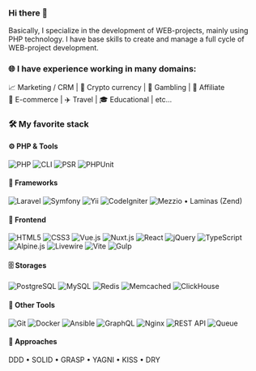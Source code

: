 ### Hi there 👋

Basically, I specialize in the development of WEB-projects, mainly using PHP technology. I have base skills to create and manage a full cycle of WEB-project development. 

### 🌐 I have experience working in many domains:

📈 Marketing / CRM | 💱 Crypto currency | 🎰 Gambling | 🤝 Affiliate <br>
🛒 E-commerce | ✈️ Travel | 🎓 Educational | etc...


### 🛠️ My favorite stack

#### ⚙️ PHP & Tools  
![PHP](https://img.shields.io/badge/PHP-777BB4?style=flat&logo=php&logoColor=white)   ![CLI](https://img.shields.io/badge/CLI-555555?style=flat&logo=gnubash&logoColor=white) ![PSR](https://img.shields.io/badge/PSR-6E9FD2?style=flat&logo=php&logoColor=white) ![PHPUnit](https://img.shields.io/badge/PHPUnit-8075A8?style=flat&logo=php&logoColor=white)


#### 🧩 Frameworks  
![Laravel](https://img.shields.io/badge/Laravel-FF2D20?style=flat&logo=laravel&logoColor=white)   ![Symfony](https://img.shields.io/badge/Symfony-000000?style=flat&logo=symfony&logoColor=white)   ![Yii](https://img.shields.io/badge/Yii-0074BA?style=flat&logo=yii&logoColor=white)   ![CodeIgniter](https://img.shields.io/badge/CodeIgniter-EF4223?style=flat&logo=codeigniter&logoColor=white)  ![Mezzio • Laminas (Zend)](https://img.shields.io/badge/Mezzio%20•%20Laminas%20(Zend)-gray?style=flat&logo=php&logoColor=white)

#### 🎨 Frontend  
![HTML5](https://img.shields.io/badge/HTML5-E34F26?style=flat&logo=html5&logoColor=white)   ![CSS3](https://img.shields.io/badge/CSS3-1572B6?style=flat&logo=css3&logoColor=white)   ![Vue.js](https://img.shields.io/badge/Vue.js-35495E?style=flat&logo=vue.js&logoColor=4FC08D)   ![Nuxt.js](https://img.shields.io/badge/Nuxt.js-00DC82?style=flat&logo=nuxt.js&logoColor=white)   ![React](https://img.shields.io/badge/React-20232A?style=flat&logo=react&logoColor=61DAFB)   ![jQuery](https://img.shields.io/badge/jQuery-0769AD?style=flat&logo=jquery&logoColor=white)   ![TypeScript](https://img.shields.io/badge/TypeScript-3178C6?style=flat&logo=typescript&logoColor=white) ![Alpine.js](https://img.shields.io/badge/Alpine.js-8BC0D0?style=flat&logo=alpine.js&logoColor=white) ![Livewire](https://img.shields.io/badge/Livewire-4E56A6?style=flat&logo=livewire&logoColor=white) ![Vite](https://img.shields.io/badge/Vite-646CFF?style=flat&logo=vite&logoColor=white) ![Gulp](https://img.shields.io/badge/Gulp-CF4647?style=flat&logo=gulp&logoColor=white)


#### 🗄️ Storages  
![PostgreSQL](https://img.shields.io/badge/PostgreSQL-316192?style=flat&logo=postgresql&logoColor=white)   ![MySQL](https://img.shields.io/badge/MySQL-42759d?style=flat&logo=mysql&logoColor=white)   ![Redis](https://img.shields.io/badge/Redis-DC382D?style=flat&logo=redis&logoColor=white)   ![Memcached](https://img.shields.io/badge/Memcached-47A248?style=flat&logo=memcached&logoColor=white)  ![ClickHouse](https://img.shields.io/badge/ClickHouse-42759d?style=flat&logo=clickhouse&logoColor=white)  

#### 🔧 Other Tools  
![Git](https://img.shields.io/badge/Git-F05032?style=flat&logo=git&logoColor=white)   ![Docker](https://img.shields.io/badge/Docker-2496ED?style=flat&logo=docker&logoColor=white)   ![Ansible](https://img.shields.io/badge/Ansible-EE0000?style=flat&logo=ansible&logoColor=white)   ![GraphQL](https://img.shields.io/badge/GraphQL-E10098?style=flat&logo=graphql&logoColor=white)   ![Nginx](https://img.shields.io/badge/Nginx-009639?style=flat&logo=nginx&logoColor=white)  ![REST API](https://img.shields.io/badge/REST%20API-009688?style=flat&logo=rest&logoColor=white) ![Queue](https://img.shields.io/badge/Queue-FF9800?style=flat&logo=buffer&logoColor=white)


#### 🧠 Approaches  
DDD • SOLID • GRASP • YAGNI • KISS • DRY
